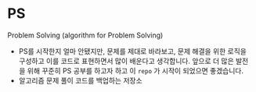 # PS
Problem Solving  (algorithm for Problem Solving)

- PS를 시작한지 얼마 안됐지만, 문제를 제대로 바라보고, 문제 해결을 위한 로직을 구성하고 이를 코드로 표현하면서 많이 배운다고 생각합니다. 앞으로 더 많은 발전을 위해 꾸준히 PS 공부를 하고자 하고 이 `repo` 가 시작이 되었으면 좋겠습니다. 
- 알고리즘 문제 풀이 코드를 백업하는 저장소